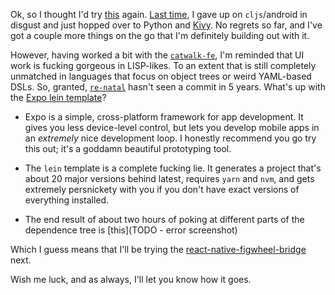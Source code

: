 Ok, so I thought I'd try [this](https://cljsrn.org/) again. [Last time](/posts/working-on-android), I gave up on `cljs`/android in disgust and just hopped over to Python and [Kivy](https://kivy.org/). No regrets so far, and I've got a couple more things on the go that I'm definitely building out with it.

However, having worked a bit with the [`catwalk-fe`](https://github.com/inaimathi/catwalk-fe/), I'm reminded that UI work is fucking gorgeous in LISP-likes. To an extent that is still completely unmatched in languages that focus on object trees or weird YAML-based DSLs. So, granted, [`re-natal`](https://github.com/drapanjanas/re-natal) hasn't seen a commit in 5 years. What's up with the [Expo lein template](https://github.com/seantempesta/expo-cljs-template)?

- Expo is a simple, cross-platform framework for app development. It gives you less device-level control, but lets you develop mobile apps in an _extremely_ nice development loop. I honestly recommend you go try this out; it's a goddamn beautiful prototyping tool.

- The `lein` template is a complete fucking lie. It generates a project that's about 20 major versions behind latest, requires `yarn` and `nvm`, and gets extremely persnickety with you if you don't have exact versions of everything installed.

- The end result of about two hours of poking at different parts of the dependence tree is [this](TODO - error screenshot)

Which I guess means that I'll be trying the [react-native-figwheel-bridge](https://github.com/bhauman/react-native-figwheel-bridge) next. 

Wish me luck, and as always, I'll let you know how it goes.
